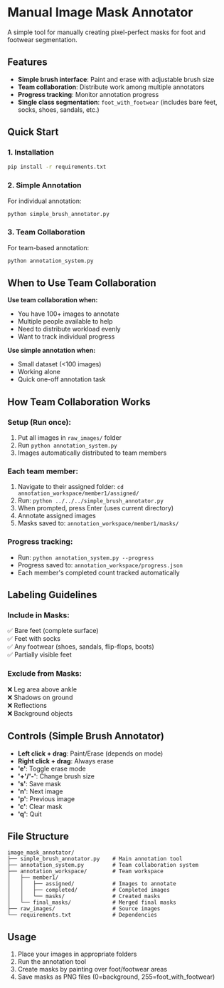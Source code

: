 # Manual Image Mask Annotator

A simple tool for manually creating pixel-perfect masks for foot and footwear segmentation.

## Features

- **Simple brush interface**: Paint and erase with adjustable brush size
- **Team collaboration**: Distribute work among multiple annotators
- **Progress tracking**: Monitor annotation progress
- **Single class segmentation**: `foot_with_footwear` (includes bare feet, socks, shoes, sandals, etc.)

## Quick Start

### 1. Installation
```bash
pip install -r requirements.txt
```

### 2. Simple Annotation
For individual annotation:
```bash
python simple_brush_annotator.py
```

### 3. Team Collaboration
For team-based annotation:
```bash
python annotation_system.py
```

## When to Use Team Collaboration

**Use team collaboration when:**
- You have 100+ images to annotate
- Multiple people available to help
- Need to distribute workload evenly
- Want to track individual progress

**Use simple annotation when:**
- Small dataset (<100 images)
- Working alone
- Quick one-off annotation task

## How Team Collaboration Works

### Setup (Run once):
1. Put all images in `raw_images/` folder
2. Run `python annotation_system.py`
3. Images automatically distributed to team members

### Each team member:
1. Navigate to their assigned folder: `cd annotation_workspace/member1/assigned/`
2. Run: `python ../../../simple_brush_annotator.py`
3. When prompted, press Enter (uses current directory)
4. Annotate assigned images
5. Masks saved to: `annotation_workspace/member1/masks/`

### Progress tracking:
- Run: `python annotation_system.py --progress`
- Progress saved to: `annotation_workspace/progress.json`
- Each member's completed count tracked automatically

## Labeling Guidelines

### Include in Masks:
✅ Bare feet (complete surface)  
✅ Feet with socks  
✅ Any footwear (shoes, sandals, flip-flops, boots)  
✅ Partially visible feet  

### Exclude from Masks:
❌ Leg area above ankle  
❌ Shadows on ground  
❌ Reflections  
❌ Background objects  

## Controls (Simple Brush Annotator)

- **Left click + drag**: Paint/Erase (depends on mode)
- **Right click + drag**: Always erase
- **'e'**: Toggle erase mode
- **'+'/'-'**: Change brush size
- **'s'**: Save mask
- **'n'**: Next image
- **'p'**: Previous image
- **'c'**: Clear mask
- **'q'**: Quit

## File Structure

```
image_mask_annotator/
├── simple_brush_annotator.py    # Main annotation tool
├── annotation_system.py         # Team collaboration system
├── annotation_workspace/        # Team workspace
│   ├── member1/
│   │   ├── assigned/            # Images to annotate
│   │   ├── completed/           # Completed images
│   │   └── masks/               # Created masks
│   └── final_masks/             # Merged final masks
├── raw_images/                  # Source images
└── requirements.txt             # Dependencies
```

## Usage

1. Place your images in appropriate folders
2. Run the annotation tool
3. Create masks by painting over foot/footwear areas
4. Save masks as PNG files (0=background, 255=foot_with_footwear)